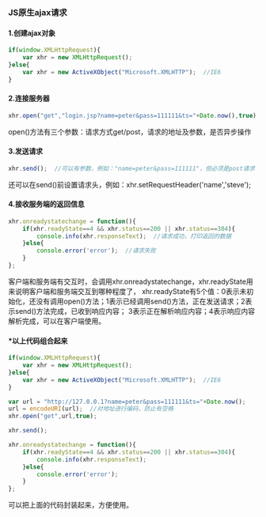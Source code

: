 ### JS原生ajax请求
#### 1.创建ajax对象
```javascript
if(window.XMLHttpRequest){
    var xhr = new XMLHttpRequest();
}else{
    var xhr = new ActiveXObject("Microsoft.XMLHTTP");  //IE6
}
```
#### 2.连接服务器
```javascript
xhr.open("get","login.jsp?name=peter&pass=111111&ts="+Date.now(),true);  //加上时间戳Date.now()，去除缓存
```
open()方法有三个参数：请求方式get/post，请求的地址及参数，是否异步操作
#### 3.发送请求
```javascript
xhr.send();  //可以有参数，例如："name=peter&pass=111111"，但必须是post请求
```
还可以在send()前设置请求头，例如：xhr.setRequestHeader('name','steve');
#### 4.接收服务端的返回信息
```javascript
xhr.onreadystatechange = function(){
    if(xhr.readyState==4 && xhr.status==200 || xhr.status==304){
        console.info(xhr.responseText);  //请求成功，打印返回的数据
    }else{
        console.error('error');  //请求失败
    }
};
```
客户端和服务端有交互时，会调用xhr.onreadystatechange，xhr.readyState用来说明客户端和服务端交互到哪种程度了，
xhr.readyState有5个值：0表示未初始化，还没有调用open()方法；1表示已经调用send()方法，正在发送请求；2表示send()方法完成，已收到响应内容；
3表示正在解析响应内容；4表示响应内容解析完成，可以在客户端使用。
#### *以上代码组合起来
```javascript
if(window.XMLHttpRequest){
    var xhr = new XMLHttpRequest();
}else{
    var xhr = new ActiveXObject("Microsoft.XMLHTTP");  //IE6
}

var url = "http://127.0.0.1?name=peter&pass=111111&ts="+Date.now();
url = encodeURI(url);  //对地址进行编码，防止有空格
xhr.open("get",url,true);

xhr.send();

xhr.onreadystatechange = function(){
    if(xhr.readyState==4 && xhr.status==200 || xhr.status==304){
        console.info(xhr.responseText);
    }else{
        console.error('error');
    }
};
```
可以把上面的代码封装起来，方便使用。

